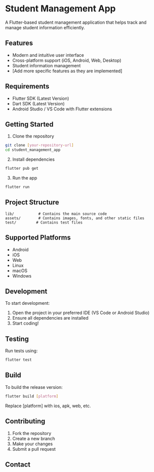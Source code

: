 # Student Management App

A Flutter-based student management application that helps track and manage student information efficiently.

## Features

- Modern and intuitive user interface
- Cross-platform support (iOS, Android, Web, Desktop)
- Student information management
- [Add more specific features as they are implemented]

## Requirements

- Flutter SDK (Latest Version)
- Dart SDK (Latest Version)
- Android Studio / VS Code with Flutter extensions

## Getting Started

1. Clone the repository
```bash
git clone [your-repository-url]
cd student_management_app
```

2. Install dependencies
```bash
flutter pub get
```

3. Run the app
```bash
flutter run
```

## Project Structure

```
lib/           # Contains the main source code
assets/        # Contains images, fonts, and other static files
test/         # Contains test files
```

## Supported Platforms

- Android
- iOS
- Web
- Linux
- macOS
- Windows

## Development

To start development:

1. Open the project in your preferred IDE (VS Code or Android Studio)
2. Ensure all dependencies are installed
3. Start coding!

## Testing

Run tests using:

```bash
flutter test
```

## Build

To build the release version:

```bash
flutter build [platform]
```
Replace [platform] with ios, apk, web, etc.

## Contributing

1. Fork the repository
2. Create a new branch
3. Make your changes
4. Submit a pull request

## Contact

